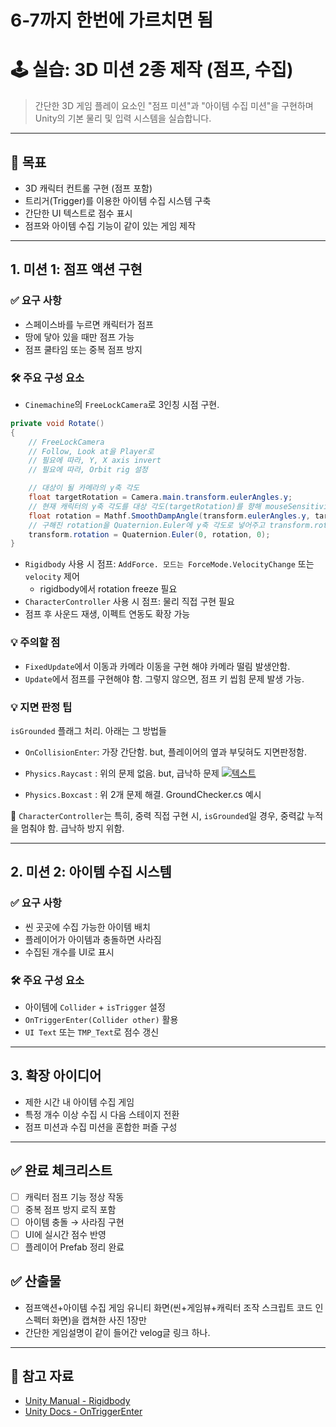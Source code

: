 # 6-7까지 한번에 가르치면 됨

# 🕹️ 실습: 3D 미션 2종 제작 (점프, 수집)

> 간단한 3D 게임 플레이 요소인 "점프 미션"과 "아이템 수집 미션"을 구현하며 Unity의 기본 물리 및 입력 시스템을 실습합니다.

---

## 🎯 목표

- 3D 캐릭터 컨트롤 구현 (점프 포함)
- 트리거(Trigger)를 이용한 아이템 수집 시스템 구축
- 간단한 UI 텍스트로 점수 표시
- 점프와 아이템 수집 기능이 같이 있는 게임 제작
---

## 1. 미션 1: 점프 액션 구현

### ✅ 요구 사항

- 스페이스바를 누르면 캐릭터가 점프
- 땅에 닿아 있을 때만 점프 가능
- 점프 쿨타임 또는 중복 점프 방지

### 🛠️ 주요 구성 요소

- `Cinemachine`의 `FreeLockCamera`로 3인칭 시점 구현.
```csharp
private void Rotate()
{
    // FreeLockCamera
    // Follow, Look at을 Player로
    // 필요에 따라, Y, X axis invert
    // 필요에 따라, Orbit rig 설정

    // 대상이 될 카메라의 y축 각도
    float targetRotation = Camera.main.transform.eulerAngles.y;
    // 현재 캐릭터의 y축 각도를 대상 각도(targetRotation)를 향해 mouseSensitivity 속도로 회전시켜준다.
    float rotation = Mathf.SmoothDampAngle(transform.eulerAngles.y, targetRotation, ref rotationVelocity, 1/mouseSensitivity);
    // 구해진 rotation을 Quaternion.Euler에 y축 각도로 넣어주고 transform.rotation에 적용
    transform.rotation = Quaternion.Euler(0, rotation, 0);
}
```
- `Rigidbody` 사용 시 점프: `AddForce. 모드는 ForceMode.VelocityChange` 또는 `velocity` 제어
    - rigidbody에서 rotation freeze 필요
- `CharacterController` 사용 시 점프: 물리 직접 구현 필요
- 점프 후 사운드 재생, 이펙트 연동도 확장 가능

### 💡 주의할 점
- `FixedUpdate`에서 이동과 카메라 이동을 구현 해야 카메라 떨림 발생안함.
- `Update`에서 점프를 구현해야 함. 그렇지 않으면, 점프 키 씹힘 문제 발생 가능.

### 💡 지면 판정 팁
`isGrounded` 플래그 처리. 아래는 그 방법들
- `OnCollisionEnter`: 가장 간단함. but, 플레이어의 옆과 부딪혀도 지면판정함.
- `Physics.Raycast` : 위의 문제 없음. but, 급낙하 문제
[ ![텍스트](https://velog.velcdn.com/images/nagi0101/post/d2bb6519-dc90-4a91-9b1c-d8fc8d6b646c/image.png) ]( https://velog.velcdn.com/images/nagi0101/post/d2bb6519-dc90-4a91-9b1c-d8fc8d6b646c/image.png )

- `Physics.Boxcast` : 위 2개 문제 해결. GroundChecker.cs 예시

🎯 `CharacterController`는 특히, 중력 직접 구현 시, `isGrounded`일 경우, 중력값 누적을 멈춰야 함. 급낙하 방지 위함. 

---

## 2. 미션 2: 아이템 수집 시스템

### ✅ 요구 사항

- 씬 곳곳에 수집 가능한 아이템 배치
- 플레이어가 아이템과 충돌하면 사라짐
- 수집된 개수를 UI로 표시

### 🛠️ 주요 구성 요소

- 아이템에 `Collider` + `isTrigger` 설정
- `OnTriggerEnter(Collider other)` 활용
- `UI Text` 또는 `TMP_Text`로 점수 갱신

---

## 3. 확장 아이디어

- 제한 시간 내 아이템 수집 게임
- 특정 개수 이상 수집 시 다음 스테이지 전환
- 점프 미션과 수집 미션을 혼합한 퍼즐 구성

---

## ✅ 완료 체크리스트

- [ ] 캐릭터 점프 기능 정상 작동
- [ ] 중복 점프 방지 로직 포함
- [ ] 아이템 충돌 → 사라짐 구현
- [ ] UI에 실시간 점수 반영
- [ ] 플레이어 Prefab 정리 완료

## ✅ 산출물
- 점프액션+아이템 수집 게임 유니티 화면(씬+게임뷰+캐릭터 조작 스크립트 코드 인스펙터 화면)을 캡쳐한 사진 1장만
- 간단한 게임설명이 같이 들어간 velog글 링크 하나.

---

## 🔗 참고 자료

- [Unity Manual - Rigidbody](https://docs.unity3d.com/Manual/class-Rigidbody.html)
- [Unity Docs - OnTriggerEnter](https://docs.unity3d.com/ScriptReference/Collider.OnTriggerEnter.html)
